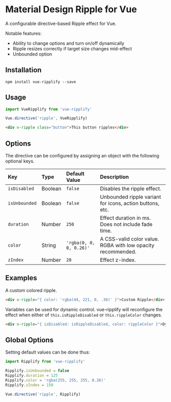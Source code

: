 
# Material Design Ripple for Vue

A configurable directive-based Ripple effect for Vue.

Notable features:

* Ability to change options and turn on/off dynamically
* Ripple resizes correctly if target size changes mid-effect
* Unbounded option


## Installation

```
npm install vue-ripplify --save
```


## Usage

```javascript
import VueRipplify from 'vue-ripplify'

Vue.directive('ripple', VueRipplify)
```
```html
<div v-ripple class="button">This button ripples</div>
```


## Options

The directive can be configured by assigning an object with the following optional keys.

| Key           | Type    | Default Value           | Description
| :------------ | :------ | :---------------------- | :--------------------------------------------------------- |
| `isDisabled`  | Boolean | `false`                 | Disables the ripple effect.                                |
| `isUnbounded` | Boolean | `false`                 | Unbounded ripple variant for icons, action buttons, etc.   |
| `duration`    | Number  | `250`                   | Effect duration in ms. Does not include fade time.         |
| `color`       | String  | `'rgba(0, 0, 0, 0.26)'` | A CSS-valid color value. RGBA with low opacity recommended.|
| `zIndex`      | Number  | `20`                    | Effect z-index.                                            |


## Examples

A custom colored ripple.
```html
<div v-ripple="{ color: 'rgba(44, 221, 0, .36)' }">Custom Ripple</div>
```

Variables can be used for dynamic control.
vue-ripplify will reconfigure the effect when either of `this.isRippleDisabled` or `this.rippleColor` changes.
```html
<div v-ripple="{ isDisabled: isRippleDisabled, color: rippleColor }">Dynamically Configured Ripple</div>
```


## Global Options

Setting default values can be done thus:

```js
import Ripplify from 'vue-ripplify'

Ripplify.isUnbounded = false
Ripplify.duration = 125
Ripplify.color = 'rgba(255, 255, 255, 0.26)'
Ripplify.zIndex = 150

Vue.directive('ripple', Ripplify)
```
